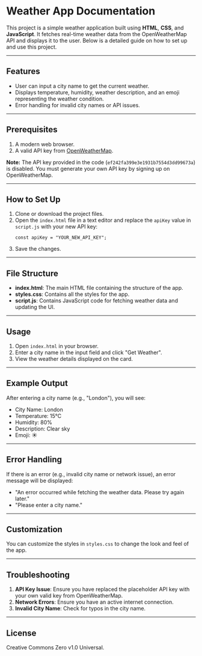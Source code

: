 
# Weather App Documentation

This project is a simple weather application built using **HTML**, **CSS**, and **JavaScript**. It fetches real-time weather data from the OpenWeatherMap API and displays it to the user. Below is a detailed guide on how to set up and use this project.

---

## Features
- User can input a city name to get the current weather.
- Displays temperature, humidity, weather description, and an emoji representing the weather condition.
- Error handling for invalid city names or API issues.

---

## Prerequisites
1. A modern web browser.
2. A valid API key from [OpenWeatherMap](https://openweathermap.org/api).

**Note:** The API key provided in the code (`ef242fa399e3e1931b7554d3dd99673a`) is disabled. You must generate your own API key by signing up on OpenWeatherMap.

---

## How to Set Up
1. Clone or download the project files.
2. Open the `index.html` file in a text editor and replace the `apiKey` value in `script.js` with your new API key:
   ```
   const apiKey = "YOUR_NEW_API_KEY";
   ```
3. Save the changes.

---

## File Structure
- **index.html**: The main HTML file containing the structure of the app.
- **styles.css**: Contains all the styles for the app.
- **script.js**: Contains JavaScript code for fetching weather data and updating the UI.

---

## Usage
1. Open `index.html` in your browser.
2. Enter a city name in the input field and click "Get Weather".
3. View the weather details displayed on the card.

---

## Example Output
After entering a city name (e.g., "London"), you will see:
- City Name: London
- Temperature: 15°C
- Humidity: 80%
- Description: Clear sky
- Emoji: ☀️

---

## Error Handling
If there is an error (e.g., invalid city name or network issue), an error message will be displayed:
- "An error occurred while fetching the weather data. Please try again later."
- "Please enter a city name."

---

## Customization
You can customize the styles in `styles.css` to change the look and feel of the app.

---

## Troubleshooting
1. **API Key Issue**: Ensure you have replaced the placeholder API key with your own valid key from OpenWeatherMap.
2. **Network Errors**: Ensure you have an active internet connection.
3. **Invalid City Name**: Check for typos in the city name.

---

## License
Creative Commons Zero v1.0 Universal.

